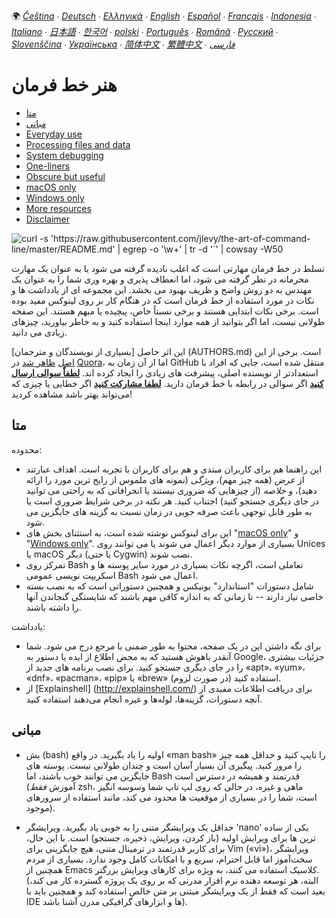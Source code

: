 🌍
*[Čeština](README-cs.md) ∙ [Deutsch](README-de.md) ∙ [Ελληνικά](README-el.md) ∙ [English](README.md) ∙ [Español](README-es.md) ∙ [Français](README-fr.md) ∙ [Indonesia](README-id.md) ∙ [Italiano](README-it.md) ∙ [日本語](README-ja.md) ∙ [한국어](README-ko.md) ∙ [polski](README-pl.md) ∙ [Português](README-pt.md) ∙ [Română](README-ro.md) ∙ [Русский](README-ru.md) ∙ [Slovenščina](README-sl.md) ∙ [Українська](README-uk.md) ∙ [简体中文](README-zh.md) ∙ [繁體中文](README-zh-Hant.md) ∙ [فارسی](README-fa.md)*


# هنر خط فرمان

- [متا](#متا)
- [مبانی](#مبانی)
- [Everyday use](#everyday-use)
- [Processing files and data](#processing-files-and-data)
- [System debugging](#system-debugging)
- [One-liners](#one-liners)
- [Obscure but useful](#obscure-but-useful)
- [macOS only](#macos-only)
- [Windows only](#windows-only)
- [More resources](#more-resources)
- [Disclaimer](#disclaimer)

![curl -s 'https://raw.githubusercontent.com/jlevy/the-art-of-command-line/master/README.md' | egrep -o '`\w+`' | tr -d '`' | cowsay -W50](cowsay.png)


تسلط در خط فرمان مهارتی است که اغلب نادیده گرفته می شود یا به عنوان یک مهارت محرمانه در نظر گرفته می شود، اما انعطاف پذیری و بهره وری شما را به عنوان یک مهندس به دو روش واضح و ظریف بهبود می بخشد. این مجموعه ای از یادداشت ها و نکات در مورد استفاده از خط فرمان است که در هنگام کار بر روی لینوکس مفید بوده است. برخی نکات ابتدایی هستند و برخی نسبتاً خاص، پیچیده یا مبهم هستند. این صفحه طولانی نیست، اما اگر بتوانید از همه موارد اینجا استفاده کنید و به خاطر بیاورید، چیزهای زیادی می دانید.


این اثر حاصل [بسیاری از نویسندگان و مترجمان] (AUTHORS.md) است.
برخی از این
[اصل](http://www.quora.com/What-are-some-lesser-known-but-useful-Unix-commands)
[ظاهر شد](http://www.quora.com/What-are-the-the-best-full-Swiss-army-knife-one-liners-on-Unix)
در [Quora](http://www.quora.com/What-are-some-time-saving-tips-that-every-Linux-user-should-know)،
اما از آن زمان به GitHub منتقل شده است، جایی که افراد با استعدادتر از نویسنده اصلی، پیشرفت های زیادی را ایجاد کرده اند.
[**لطفاً سوالی ارسال کنید**](https://airtable.com/shrzMhx00YiIVAWJg) اگر سوالی در رابطه با خط فرمان دارید. [**لطفا مشارکت کنید**](/CONTRIBUTING.md) اگر خطایی یا چیزی که می‌تواند بهتر باشد مشاهده کردید!


## متا

محدوده:

- این راهنما هم برای کاربران مبتدی و هم برای کاربران با تجربه است. اهداف عبارتند از *عرض* (همه چیز مهم)، *ویژگی* (نمونه های ملموس از رایج ترین مورد را ارائه دهید)، و *خلاصه* (از چیزهایی که ضروری نیستند یا انحرافاتی که به راحتی می توانید در جای دیگری جستجو کنید) اجتناب کنید. هر نکته در برخی شرایط ضروری است یا به طور قابل توجهی باعث صرفه جویی در زمان نسبت به گزینه های جایگزین می شود.
- این برای لینوکس نوشته شده است، به استثنای بخش های "[macOS only](#macos-only)" و "[Windows only](#windows-only)". بسیاری از موارد دیگر اعمال می شوند یا می توانند روی Unices یا macOS دیگر (یا حتی Cygwin) نصب شوند.
- تمرکز روی Bash تعاملی است، اگرچه نکات بسیاری در مورد سایر پوسته ها و اسکریپت نویسی عمومی Bash اعمال می شود.
- شامل دستورات "استاندارد" یونیکس و همچنین دستوراتی است که به نصب بسته خاصی نیاز دارند -- تا زمانی که به اندازه کافی مهم باشند که شایستگی گنجاندن آنها را داشته باشند.

یادداشت:

- برای نگه داشتن این در یک صفحه، محتوا به طور ضمنی با مرجع درج می شود. شما آنقدر باهوش هستید که به محض اطلاع از ایده یا دستور به Google، جزئیات بیشتری را در جای دیگری جستجو کنید. برای نصب برنامه های جدید از «apt»، «yum»، «dnf»، «pacman»، «pip» یا «brew» (در صورت لزوم) استفاده کنید.
- از [Explainshell] (http://explainshell.com/) برای دریافت اطلاعات مفیدی از آنچه دستورات، گزینه‌ها، لوله‌ها و غیره انجام می‌دهند استفاده کنید.

## مبانی

- بش (bash) اولیه را یاد بگیرید. در واقع «man bash» را تایپ کنید و حداقل همه چیز را مرور کنید. پیگیری آن بسیار آسان است و چندان طولانی نیست. پوسته های جایگزین می توانند خوب باشند، اما Bash قدرتمند و همیشه در دسترس است (آموزش *فقط* zsh، ماهی و غیره، در حالی که روی لپ تاپ شما وسوسه انگیز است، شما را در بسیاری از موقعیت ها محدود می کند، مانند استفاده از سرورهای موجود).


- حداقل یک ویرایشگر متنی را به خوبی یاد بگیرید. ویرایشگر 'nano' یکی از ساده ترین ها برای ویرایش اولیه (باز کردن، ویرایش، ذخیره، جستجو) است. با این حال، برای کاربر قدرتمند در ترمینال متنی، هیچ جایگزینی برای Vim («vi»)، ویرایشگر سخت‌آموز اما قابل احترام، سریع و با امکانات کامل وجود ندارد. بسیاری از مردم همچنین از Emacs کلاسیک استفاده می کنند، به ویژه برای کارهای ویرایش بزرگتر. (البته، هر توسعه دهنده نرم افزار مدرنی که بر روی یک پروژه گسترده کار می کند، بعید است که فقط از یک ویرایشگر مبتنی بر متن خالص استفاده کند و همچنین باید با IDE ها و ابزارهای گرافیکی مدرن آشنا باشد).